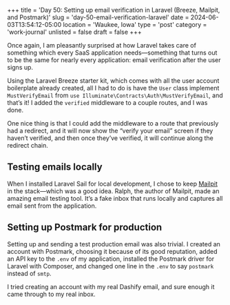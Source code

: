 +++
title = 'Day 50: Setting up email verification in Laravel (Breeze, Mailpit, and Postmark)'
slug = 'day-50-email-verification-laravel'
date = 2024-06-03T13:54:12-05:00
location = 'Waukee, Iowa'
type = 'post'
category = 'work-journal'
unlisted = false
draft = false
+++

Once again, I am pleasantly surprised at how Laravel takes care of something which every SaaS application needs—something that turns out to be the same for nearly every application: email verification after the user signs up.

Using the Laravel Breeze starter kit, which comes with all the user account boilerplate already created, all I had to do is have the `User` class implement `MustVerifyEmail` from `use Illuminate\Contracts\Auth\MustVerifyEmail`, and that’s it! I added the `verified` middleware to a couple routes, and I was done.

One nice thing is that I could add the middleware to a route that previously had a redirect, and it will now show the “verify your email” screen if they haven’t verified, and then once they’ve verified, it will continue along the redirect chain.

## Testing emails locally

When I installed Laravel Sail for local development, I chose to keep [Mailpit](https://github.com/axllent/mailpit) in the stack—which was a good idea. Ralph, the author of Mailpit, made an amazing email testing tool. It’s a fake inbox that runs locally and captures all email sent from the application.

## Setting up Postmark for production

Setting up and sending a test production email was also trivial. I created an account with Postmark, choosing it because of its good reputation, added an API key to the `.env` of my application, installed the Postmark driver for Laravel with Composer, and changed one line in the `.env` to say `postmark` instead of `smtp`.

I tried creating an account with my real Dashify email, and sure enough it came through to my real inbox.
